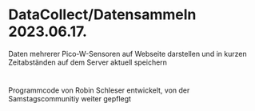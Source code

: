 # DataCollect/Datensammeln             2023.06.17.
Daten mehrerer Pico-W-Sensoren auf Webseite darstellen und in kurzen Zeitabständen auf dem Server aktuell speichern
#
Programmcode von Robin Schleser entwickelt, von der Samstagscommunitiy weiter gepflegt
